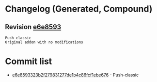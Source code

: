 # Changelog (Generated, Compound)

## Revision [e6e8593](http://github.com/TheFreeman193/lemons/commit/e6e8593323b2f279831277de1b4c86fcf1ebe676)
```
Push classic
Original addon with no modifications
```


# Commit list

- [e6e8593323b2f279831277de1b4c86fcf1ebe676](http://github.com/TheFreeman193/lemons/commit/e6e8593323b2f279831277de1b4c86fcf1ebe676) - Push-classic
